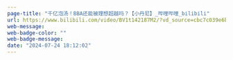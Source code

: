 ```yaml
---
page-title: "千亿泡汤！BBA还能被理想超越吗？【小丹尼】_哔哩哔哩_bilibili"
url: https://www.bilibili.com/video/BV1t142187M2/?vd_source=cbc7c039e6bf4cb38841a63540490261
web-message:
web-badge-color: ""
web-badge-message:
date: "2024-07-24 18:12:02"
---
```


